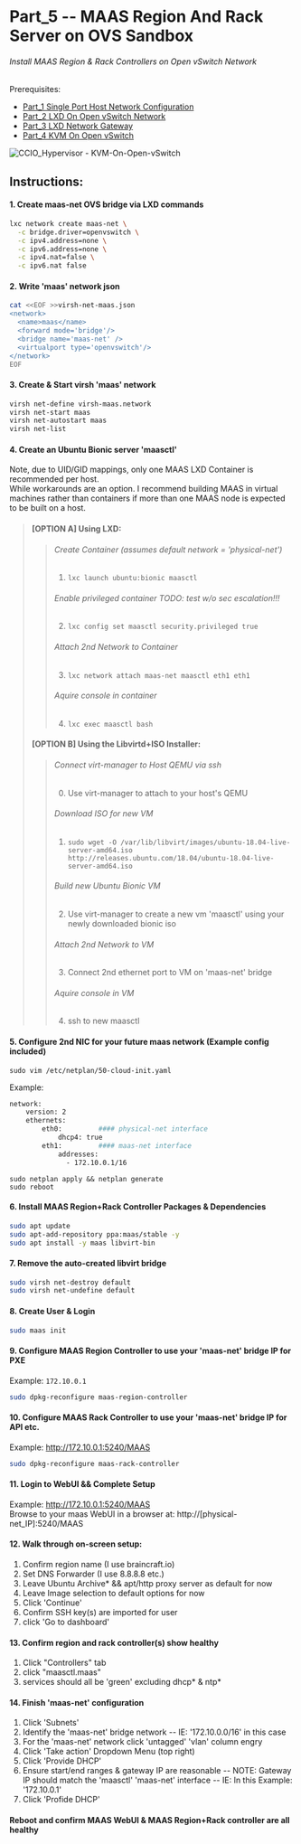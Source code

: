 # Part_5 -- MAAS Region And Rack Server on OVS Sandbox
###### Install MAAS Region & Rack Controllers on Open vSwitch Network
Prerequisites:
- [Part_1 Single Port Host Network Configuration]
- [Part_2 LXD On Open vSwitch Network]
- [Part_3 LXD Network Gateway]
- [Part_4 KVM On Open vSwitch]

![CCIO_Hypervisor - KVM-On-Open-vSwitch](https://github.com/KathrynMorgan/small-stack/blob/master/5_MAAS-Rack_And_Region-Ctl-On_Open_vSwitch/web/drawio/MAAS-Region-And-Rack-Ctl-on-OVS-Sandbox.svg)

## Instructions:
#### 1. Create maas-net OVS bridge via LXD commands
````sh
lxc network create maas-net \
  -c bridge.driver=openvswitch \
  -c ipv4.address=none \
  -c ipv6.address=none \
  -c ipv4.nat=false \
  -c ipv6.nat false
````
#### 2. Write 'maas' network json
````sh
cat <<EOF >>virsh-net-maas.json
<network>
  <name>maas</name>
  <forward mode='bridge'/>
  <bridge name='maas-net' />
  <virtualport type='openvswitch'/>
</network>
EOF
````
#### 3. Create & Start virsh 'maas' network
````sh
virsh net-define virsh-maas.network
virsh net-start maas
virsh net-autostart maas
virsh net-list
````
#### 4. Create an Ubuntu Bionic server 'maasctl'
Note, due to UID/GID mappings, only one MAAS LXD Container is recommended per host.
<br/>While workarounds are an option. I recommend building MAAS in virtual machines rather than containers if more than one MAAS node is expected to be built on a host.
>#### [OPTION A] Using LXD:
>>###### Create Container (assumes default network = 'physical-net')
>>   1. `lxc launch ubuntu:bionic maasctl`
>>###### Enable privileged container TODO: test w/o sec escalation!!!
>>   2. `lxc config set maasctl security.privileged true`
>>###### Attach 2nd Network to Container
>>   3. `lxc network attach maas-net maasctl eth1 eth1`
>>###### Aquire console in container
>>   4. `lxc exec maasctl bash`
>
>#### [OPTION B] Using the Libvirtd+ISO Installer:
>>###### Connect virt-manager to Host QEMU via ssh
>>   0. Use virt-manager to attach to your host's QEMU
>>###### Download ISO for new VM
>>   1. `sudo wget -O /var/lib/libvirt/images/ubuntu-18.04-live-server-amd64.iso http://releases.ubuntu.com/18.04/ubuntu-18.04-live-server-amd64.iso`
>>###### Build new Ubuntu Bionic VM
>>   2. Use virt-manager to create a new vm 'maasctl' using your newly downloaded bionic iso
>>###### Attach 2nd Network to VM
>>   3. Connect 2nd ethernet port to VM on 'maas-net' bridge
>>###### Aquire console in VM
>>   4. ssh to new maasctl

#### 5. Configure 2nd NIC for your future maas network (Example config included)
````
sudo vim /etc/netplan/50-cloud-init.yaml
````
Example:
````sh
network:
    version: 2
    ethernets:
        eth0:         #### physical-net interface
            dhcp4: true
        eth1:         #### maas-net interface
            addresses:
              - 172.10.0.1/16
````
````
sudo netplan apply && netplan generate
sudo reboot
````
#### 6. Install MAAS Region+Rack Controller Packages & Dependencies
````sh
sudo apt update
sudo apt-add-repository ppa:maas/stable -y
sudo apt install -y maas libvirt-bin
````
#### 7. Remove the auto-created libvirt bridge
````sh
sudo virsh net-destroy default
sudo virsh net-undefine default
````
#### 8. Create User & Login
````sh
sudo maas init
````

#### 9. Configure MAAS Region Controller to use your 'maas-net' bridge IP for PXE
Example: `172.10.0.1`
````sh
sudo dpkg-reconfigure maas-region-controller
````

#### 10. Configure MAAS Rack Controller to use your 'maas-net' bridge IP for API etc.
Example: http://172.10.0.1:5240/MAAS
````sh
sudo dpkg-reconfigure maas-rack-controller
````
#### 11. Login to WebUI && Complete Setup
Example: http://172.10.0.1:5240/MAAS <br/>
Browse to your maas WebUI in a browser at: http://[physical-net_IP]:5240/MAAS

#### 12. Walk through on-screen setup:
 1. Confirm region name (I use braincraft.io)
 2. Set DNS Forwarder   (I use 8.8.8.8 etc.)
 3. Leave Ubuntu Archive* && apt/http proxy server as default for now
 4. Leave Image selection to default options for now
 5. Click 'Continue'
 6. Confirm SSH key(s) are imported for user
 7. click 'Go to dashboard'

#### 13. Confirm region and rack controller(s) show healthy
 1. Click "Controllers" tab
 2. click "maasctl.maas"
 3. services should all be 'green' excluding dhcp* & ntp*

#### 14. Finish 'maas-net' configuration
 1. Click 'Subnets'
 2. Identify the 'maas-net' bridge network
 -- IE: '172.10.0.0/16' in this case
 3. For the 'maas-net' network click 'untagged' 'vlan' column engry
 4. Click 'Take action' Dropdown Menu (top right)
 5. Click 'Provide DHCP'
 6. Ensure start/end ranges & gateway IP are reasonable
 -- NOTE: Gateway IP should match the 'maasctl' 'maas-net' interface
 -- IE:   In this Example: '172.10.0.1'
 7. Click 'Profide DHCP'

#### Reboot and confirm MAAS WebUI & MAAS Region+Rack controller are all healthy

<!-- Markdown link & img dfn's -->
[Part_1 Single Port Host Network Configuration]: https://github.com/KathrynMorgan/small-stack/blob/master/1_Bare-Metal_Single-Port-OVS-Hypervisor/
[Part_2 LXD On Open vSwitch Network]: https://github.com/KathrynMorgan/small-stack/tree/master/2_Bare-Metal_LXD-On-OVS
[Part_3 LXD Network Gateway]: https://github.com/KathrynMorgan/small-stack/tree/master/3_LXD-Network-Gateway
[Part_4 KVM On Open vSwitch]: https://github.com/KathrynMorgan/small-stack/tree/master/4_Bare-Metal_KVM-On-Open-vSwitch
